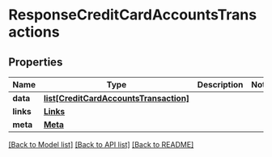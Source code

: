 # ResponseCreditCardAccountsTransactions

## Properties
Name | Type | Description | Notes
------------ | ------------- | ------------- | -------------
**data** | [**list[CreditCardAccountsTransaction]**](CreditCardAccountsTransaction.md) |  | 
**links** | [**Links**](Links.md) |  | 
**meta** | [**Meta**](Meta.md) |  | 

[[Back to Model list]](../README.md#documentation-for-models) [[Back to API list]](../README.md#documentation-for-api-endpoints) [[Back to README]](../README.md)

